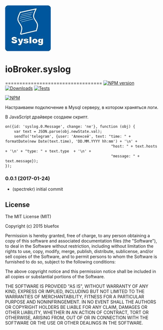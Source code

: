 ![Logo](admin/syslog.png)
# ioBroker.syslog
==================================
[![NPM version](http://img.shields.io/npm/v/iobroker.syslog.svg)](https://www.npmjs.com/package/iobroker.syslog)
[![Downloads](https://img.shields.io/npm/dm/iobroker.syslog.svg)](https://www.npmjs.com/package/iobroker.syslog)
[![Tests](https://travis-ci.org/ioBroker/ioBroker.syslog.svg?branch=master)](https://travis-ci.org/ioBroker/ioBroker.syslog)

[![NPM](https://nodei.co/npm/iobroker.syslog.png?downloads=true)](https://nodei.co/npm/iobroker.syslog/)

Настраиваем подключение в Mysql серверу, в котором храняться логи.

В JavaScript драйвере создаем скрипт.

```
on({id: 'syslog.0.Message', change: 'ne'}, function (obj) {
    var text = JSON.parse(obj.newState.val);
    sendTo('telegram', {user: 'Алексей', text: "time: " + formatDate(new Date(text.time), 'DD.MM.YYYY hh:mm') + '\n' +
                                                "host: " + text.hosts + '\n' + "type: " + text.type  + '\n' +
                                                "message: " + text.message});
});
```

### 0.0.1 (2017-01-24)
* (spectrekr) initial commit

## License

The MIT License (MIT)

Copyright (c) 2015 bluefox

Permission is hereby granted, free of charge, to any person obtaining a copy
of this software and associated documentation files (the "Software"), to deal
in the Software without restriction, including without limitation the rights
to use, copy, modify, merge, publish, distribute, sublicense, and/or sell
copies of the Software, and to permit persons to whom the Software is
furnished to do so, subject to the following conditions:

The above copyright notice and this permission notice shall be included in
all copies or substantial portions of the Software.

THE SOFTWARE IS PROVIDED "AS IS", WITHOUT WARRANTY OF ANY KIND, EXPRESS OR
IMPLIED, INCLUDING BUT NOT LIMITED TO THE WARRANTIES OF MERCHANTABILITY,
FITNESS FOR A PARTICULAR PURPOSE AND NONINFRINGEMENT. IN NO EVENT SHALL THE
AUTHORS OR COPYRIGHT HOLDERS BE LIABLE FOR ANY CLAIM, DAMAGES OR OTHER
LIABILITY, WHETHER IN AN ACTION OF CONTRACT, TORT OR OTHERWISE, ARISING FROM,
OUT OF OR IN CONNECTION WITH THE SOFTWARE OR THE USE OR OTHER DEALINGS IN
THE SOFTWARE.
